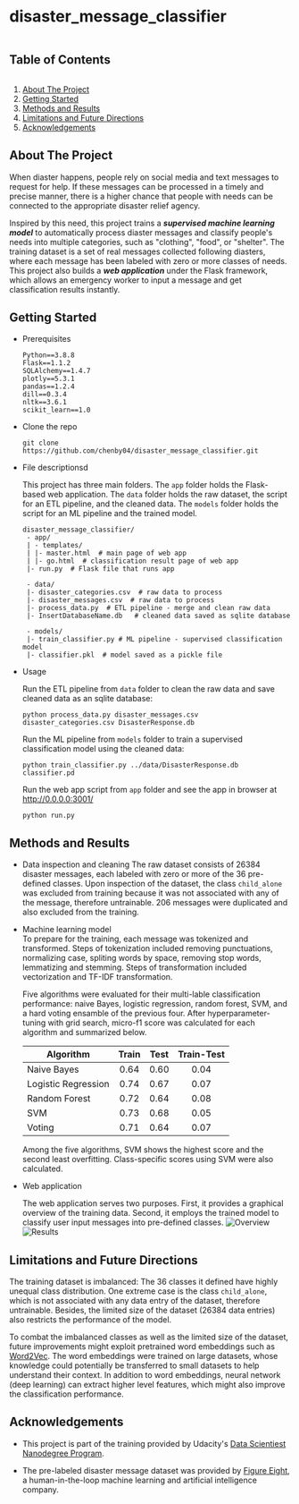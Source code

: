 # disaster_message_classifier

<summary><h2 style="display: inline-block">Table of Contents</h2></summary>
<ol>
<li>
    <a href="#about-the-project">About The Project</a>
</li>
<li>
    <a href="#getting-started">Getting Started</a>
</li>
<li><a href="#methods-and-results">Methods and Results</a></li>
<li><a href="#limitations-and-future-directions">Limitations and Future Directions</a></li>
<li><a href="#acknowledgements">Acknowledgements</a></li>
</ol>

## About The Project
When diaster happens, people rely on social media and text messages to request for help. If these messages can be processed in a timely and precise manner, there is a higher chance that people with needs can be connected to the appropriate disaster relief agency.

Inspired by this need, this project trains a ***supervised machine learning model*** to automatically process diaster messages and classify people's needs into multiple categories, such as "clothing", "food", or "shelter". The training dataset is a set of real messages collected following diasters, where each message has been labeled with zero or more classes of needs. This project also builds a ***web application*** under the Flask framework, which allows an emergency worker to input a message and get classification results instantly. 

 
## Getting Started
- Prerequisites
    ```
    Python==3.8.8
    Flask==1.1.2
    SQLAlchemy==1.4.7
    plotly==5.3.1
    pandas==1.2.4
    dill==0.3.4
    nltk==3.6.1
    scikit_learn==1.0
    ```
- Clone the repo
   ```
   git clone https://github.com/chenby04/disaster_message_classifier.git
   ```
- File descriptionsd
  
    This project has three main folders. The `app` folder holds the Flask-based web application. The `data` folder holds the raw dataset, the script for an ETL pipeline, and the cleaned data. The `models` folder holds the script for an ML pipeline and the trained model.
   ```
   disaster_message_classifier/
    - app/
    | - templates/
    | |- master.html  # main page of web app
    | |- go.html  # classification result page of web app
    |- run.py  # Flask file that runs app

    - data/
    |- disaster_categories.csv  # raw data to process 
    |- disaster_messages.csv  # raw data to process
    |- process_data.py  # ETL pipeline - merge and clean raw data
    |- InsertDatabaseName.db   # cleaned data saved as sqlite database

    - models/
    |- train_classifier.py # ML pipeline - supervised classification model
    |- classifier.pkl  # model saved as a pickle file
    ```

- Usage
    
    Run the ETL pipeline from `data` folder to clean the raw data and save cleaned data as an sqlite database:
    ```
    python process_data.py disaster_messages.csv disaster_categories.csv DisasterResponse.db
    ```

    Run the ML pipeline from `models` folder to train a supervised classification model using the cleaned data: 
    ```
    python train_classifier.py ../data/DisasterResponse.db classifier.pd
    ```

    Run the web app script from `app` folder and see the app in browser at http://0.0.0.0:3001/
    ```
    python run.py
    ```


## Methods and Results
- Data inspection and cleaning
    The raw dataset consists of 26384 disaster messages, each labeled with zero or more of the 36 pre-defined classes. Upon inspection of the dataset, the class `child_alone` was excluded from training because it was not associated with any of the message, therefore untrainable. 206 messages were duplicated and also excluded from the training.

- Machine learning model   
    To prepare for the training, each message was tokenized and transformed. Steps of tokenization included removing punctuations, normalizing case, spliting words by space, removing stop words, lemmatizing and stemming. Steps of transformation included vectorization and TF-IDF transformation. 

    Five algorithms were evaluated for their multi-lable classification performance: naive Bayes, logistic regression, random forest, SVM, and a hard voting ensamble of the previous four. After hyperparameter-tuning with grid search, micro-f1 score was calculated for each algorithm and summarized below.

    | Algorithm           	|   Train   	|    Test    	| Train-Test 	|
    |---------------------	|:---------:	|:----------:	|:----------:	|
    | Naive Bayes         	|    0.64   	|    0.60    	|    0.04    	|
    | Logistic Regression 	|    0.74   	|    0.67    	|    0.07    	|
    | Random Forest       	|    0.72   	|    0.64    	|    0.08    	|
    | SVM               	|    0.73   	|    0.68    	|    0.05    	|
    | Voting              	|    0.71   	|    0.64    	|    0.07    	|

    Among the five algorithms, SVM shows the highest score and the second least overfitting. Class-specific scores using SVM were also calculated.

- Web application
    
    The web application serves two purposes. First, it provides a graphical overview of the training data. Second, it employs the trained model to classify user input messages into pre-defined classes. 
    ![Overview](Overview.png)
    ![Results](Results.png)

## Limitations and Future Directions
The training dataset is imbalanced: The 36 classes it defined have highly unequal class distribution. One extreme case is the class `child_alone`, which is not associated with any data entry of the dataset, therefore untrainable. Besides, the limited size of the dataset (26384 data entries) also restricts the performance of the model.

To combat the imbalanced classes as well as the limited size of the dataset, future improvements might exploit pretrained word embeddings such as [Word2Vec](https://arxiv.org/pdf/1310.4546.pdf). The word embeddings were trained on large datasets, whose knowledge could potentially be transferred to small datasets to help understand their context. In addition to word embeddings, neural network (deep learning) can extract higher level features, which might also improve the classification performance.


## Acknowledgements
- This project is part of the training provided by Udacity's [Data Scientiest Nanodegree Program](https://www.udacity.com/course/data-scientist-nanodegree--nd025).

- The pre-labeled disaster message dataset was provided by [Figure Eight](https://en.wikipedia.org/wiki/Figure_Eight_Inc.), a human-in-the-loop machine learning and artificial intelligence company.



